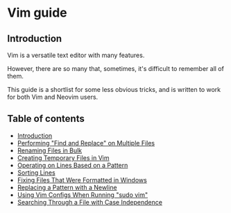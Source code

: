 # Vim guide

## Introduction

Vim is a versatile text editor with many features.

However, there are so many that, sometimes, it's difficult to remember all of them.

This guide is a shortlist for some less obvious tricks, and is written to work for both Vim and Neovim users.

## Table of contents

- [Introduction](#introduction)
- [Performing "Find and Replace" on Multiple Files](perform-find-and-replace-on-multiple-files.md)
- [Renaming Files in Bulk](rename-files-in-bulk.md)
- [Creating Temporary Files in Vim](create-temporary-files-in-vim.md)
- [Operating on Lines Based on a Pattern](operate-on-lines-based-on-a-pattern.md)
- [Sorting Lines](sort-lines.md)
- [Fixing Files That Were Formatted in Windows](fix-files-formatted-in-windows.md)
- [Replacing a Pattern with a Newline](replace-pattern-with-newline.md)
- [Using Vim Configs When Running "sudo vim"](use-vim-configs-when-running-sudo-vim.md)
- [Searching Through a File with Case Independence](search-through-file-with-case-independence.md)
